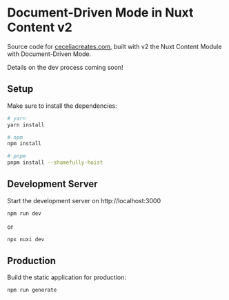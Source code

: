 # Document-Driven Mode in Nuxt Content v2

Source code for [ceceliacreates.com](https://ceceliacreates.com), built with v2 the Nuxt Content Module with Document-Driven Mode.

Details on the dev process coming soon!

## Setup

Make sure to install the dependencies:

```bash
# yarn
yarn install

# npm
npm install

# pnpm
pnpm install --shamefully-hoist
```

## Development Server

Start the development server on http://localhost:3000

```bash
npm run dev
```

or

```bash
npx nuxi dev
```

## Production

Build the static application for production:

```bash
npm run generate
```
